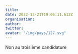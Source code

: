```yaml
---
title: 
date: 2022-12-21T19:06:11.612Z
organisation: 
author: 
twitter: 
avatar: "/img/pays/127.svg"
---
```


Non au troisième candidature 